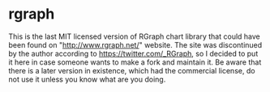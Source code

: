 rgraph
======

This is the last MIT licensed version of RGraph chart library that could have been found on "http://www.rgraph.net/" website. The site was discontinued by the author according to https://twitter.com/_RGraph, so I decided to put it here in case someone wants to make a fork and maintain it. Be aware that there is a later version in existence, which had the commercial license, do not use it unless you know what are you doing.
